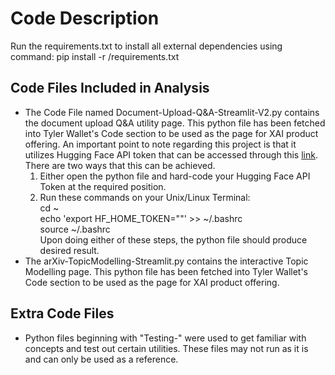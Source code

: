# Code Description
Run the requirements.txt to install all external dependencies using command: pip install -r /requirements.txt

## Code Files Included in Analysis
* The Code File named Document-Upload-Q&A-Streamlit-V2.py contains the document upload Q&A utility page. This python file has been fetched into Tyler Wallet's Code section to be used as the page for XAI product offering. An important point to note regarding this project is that it utilizes Hugging Face API token that can be accessed through this [link](https://huggingface.co/settings/tokens). There are two ways that this can be achieved.      
   1. Either open the python file and hard-code your Hugging Face API Token at the required position.
   2. Run these commands on your Unix/Linux Terminal:   
        cd ~    
        echo 'export HF_HOME_TOKEN="<your-hugging-face-token>"' >> ~/.bashrc    
        source ~/.bashrc    
  Upon doing either of these steps, the python file should produce desired result.
* The arXiv-TopicModelling-Streamlit.py contains the interactive Topic Modelling page. This python file has been fetched into Tyler Wallet's Code section to be used as the page for XAI product offering.

## Extra Code Files
* Python files beginning with "Testing-" were used to get familiar with concepts and test out certain utilities. These files may not run as it is and can only be used as a reference. 
